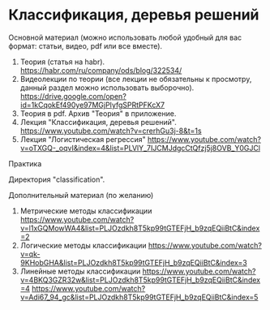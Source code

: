 # Классификация, деревья решений

Основной материал (можно использовать любой удобный для вас формат: статьи, видео, pdf или все вместе).

1. Теория (статья на habr).
https://habr.com/ru/company/ods/blog/322534/
2. Видеолекции по теории (все лекции не обязательны к просмотру, данный раздел можно использовать выборочно).
https://drive.google.com/open?id=1kCqokEf490ye97MGjPIyfgSPRtPFKcX7
3. Теория в pdf. 
Архив "Теория" в приложение.
4. Лекция "Классификация, деревья решений".
https://www.youtube.com/watch?v=crerhGu3j-8&t=1s
5. Лекция "Логистическая регрессия"
https://www.youtube.com/watch?v=oTXGQ-_oqvI&index=4&list=PLVlY_7IJCMJdgcCtQfzj5j8OVB_Y0GJCl

Практика

Директория "classification".

Дополнительный материал (по желанию)
1. Метрические методы классификации
https://www.youtube.com/watch?v=l1xGQMowWA4&list=PLJOzdkh8T5kp99tGTEFjH_b9zqEQiiBtC&index=2
2. Логические методы классификации
https://www.youtube.com/watch?v=qk-9KHobGHA&list=PLJOzdkh8T5kp99tGTEFjH_b9zqEQiiBtC&index=3
3. Линейные методы классификации
https://www.youtube.com/watch?v=4BKQ3GZR32w&list=PLJOzdkh8T5kp99tGTEFjH_b9zqEQiiBtC&index=4
https://www.youtube.com/watch?v=Adi67_94_gc&list=PLJOzdkh8T5kp99tGTEFjH_b9zqEQiiBtC&index=5
